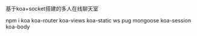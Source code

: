 基于koa+socket搭建的多人在线聊天室


npm i koa koa-router koa-views koa-static ws pug mongoose koa-session koa-body

